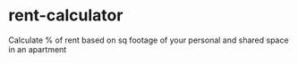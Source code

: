 # rent-calculator
Calculate % of rent based on sq footage of your personal and shared space in an apartment
